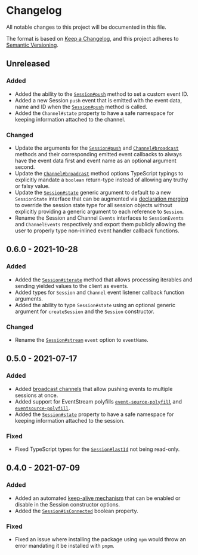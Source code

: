 # Changelog

All notable changes to this project will be documented in this file.

The format is based on [Keep a Changelog](https://keepachangelog.com/en/1.0.0/),
and this project adheres to [Semantic Versioning](https://semver.org/spec/v2.0.0.html).

## Unreleased

### Added

* Added the ability to the [`Session#push`](./docs/api.md#sessionpush-data-unknown-eventname-string-eventid-string--this) method to set a custom event ID.
* Added a new Session `push` event that is emitted with the event data, name and ID when the [`Session#push`](./docs/api.md#sessionpush-data-unknown-eventname-string-eventid-string--this) method is called.
* Added the `Channel#state` property to have a safe namespace for keeping information attached to the channel.

### Changed

* Update the arguments for the [`Session#push`](./docs/api.md#sessionpush-data-unknown-eventname-string-eventid-string--this) and [`Channel#broadcast`](#channelbroadcast-data-unknown-eventname-string-options-object--this) methods and their corresponding emitted event callbacks to always have the event data first and event name as an optional argument second.
* Update the [`Channel#broadcast`](#channelbroadcast-data-unknown-eventname-string-options-object--this) method options TypeScript typings to explicitly mandate a `boolean` return-type instead of allowing any truthy or falsy value.
* Update the [`Session#state`](./docs/api.md#sessionstate-) generic argument to default to a new `SessionState` interface that can be augmented via [declaration merging](https://www.typescriptlang.org/docs/handbook/declaration-merging.html) to override the session state type for all session objects without explicitly providing a generic argument to each reference to `Session`.
* Rename the Session and Channel `Events` interfaces to `SessionEvents` and `ChannelEvents` respectively and export them publicly allowing the user to properly type non-inlined event handler callback functions.

## 0.6.0 - 2021-10-28

### Added

* Added the [`Session#iterate`](./docs/api.md#sessioniterate-iterable-iterable--asynciterable-options--promisevoid) method that allows processing iterables and sending yielded values to the client as events.
* Added types for `Session` and `Channel` event listener callback function arguments.
* Added the ability to type `Session#state` using an optional generic argument for `createSession` and the `Session` constructor.

### Changed

* Rename the [`Session#stream`](./docs/api.md#sessionstream-stream-readable-options--promiseboolean) `event` option to `eventName`.

## 0.5.0 - 2021-07-17

### Added

* Added [broadcast channels](./docs/channels.md) that allow pushing events to multiple sessions at once.
* Added support for EventStream polyfills [`event-source-polyfill`](https://www.npmjs.com/package/event-source-polyfill) and [`eventsource-polyfill`](https://www.npmjs.com/package/eventsource-polyfill).
* Added the [`Session#state`](./docs/api.md#sessionstate-) property to have a safe namespace for keeping information attached to the session.

### Fixed

* Fixed TypeScript types for the [`Session#lastId`](./docs/api.md#sessionlastid-string) not being read-only.

## 0.4.0 - 2021-07-09

### Added

* Added an automated [keep-alive mechanism](./docs/api.md#new-sessionreq-incomingmessage-res-serverresponse-options--) that can be enabled or disable in the Session constructor options.
* Added the [`Session#isConnected`](#sessionisconnected-boolean) boolean property.

### Fixed

* Fixed an issue where installing the package using `npm` would throw an error mandating it be installed with `pnpm`.
